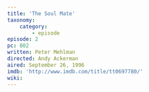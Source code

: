 ```yaml
---
title: 'The Soul Mate'
taxonomy:
    category:
        - episode
episode: 2
pc: 802
written: Peter Mehlman
directed: Andy Ackerman
aired: September 26, 1996
imdb: 'http://www.imdb.com/title/tt0697780/'
wiki:
---
```

